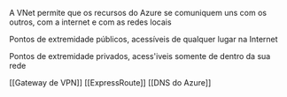 A VNet permite que os recursos do Azure se comuniquem uns com os outros, com a internet e com as redes locais 

Pontos de extremidade públicos, acessíveis de qualquer lugar na Internet

Pontos de extremidade privados, acess'iveis somente de dentro da sua rede

[[Gateway de VPN]]
[[ExpressRoute]]
[[DNS do Azure]]
